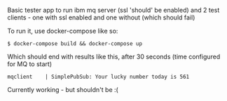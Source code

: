 Basic tester app to run ibm mq server (ssl 'should' be enabled)
and 2 test clients - one with ssl enabled and one without (which should fail)

To run it, use docker-compose like so:
```
$ docker-compose build && docker-compose up
```

Which should end with results like this, after 30 seconds (time configured for MQ to start)

```
mqclient    | SimplePubSub: Your lucky number today is 561
```

Currently working - but shouldn't be :(

  
